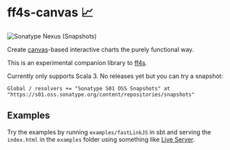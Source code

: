 # ff4s-canvas :chart_with_upwards_trend:

![Sonatype Nexus (Snapshots)](https://img.shields.io/nexus/s/io.github.buntec/ff4s-canvas_sjs1_3?server=https%3A%2F%2Fs01.oss.sonatype.org)

Create [canvas](https://developer.mozilla.org/en-US/docs/Web/API/Canvas_API)-based interactive charts the purely functional way.

This is an experimental companion library to [ff4s](https://www.github.com/buntec/ff4s).

Currently only supports Scala 3. No releases yet but you can try a snapshot:

```
Global / resolvers += "Sonatype S01 OSS Snapshots" at "https://s01.oss.sonatype.org/content/repositories/snapshots"
```

## Examples

Try the examples by running `examples/fastLinkJS` in sbt and serving
the `index.html` in the `examples` folder using something
like [Live Server](https://www.npmjs.com/package/live-server).
